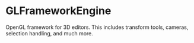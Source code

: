 # GLFrameworkEngine
OpenGL framework for  3D editors. This includes transform tools, cameras, selection handling, and much more.
